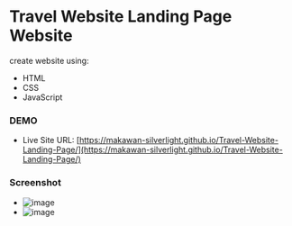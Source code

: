 # Travel Website Landing Page Website

create website using:
- HTML
- CSS
- JavaScript

### DEMO
- Live Site URL: [https://makawan-silverlight.github.io/Travel-Website-Landing-Page/](https://makawan-silverlight.github.io/Travel-Website-Landing-Page/)

### Screenshot
- ![image](https://github.com/user-attachments/assets/ca4ce688-988d-4b41-a86b-f7e8cfc99232)
- ![image](https://github.com/user-attachments/assets/e490cf9c-9376-468b-b508-8b2eb675859e)


